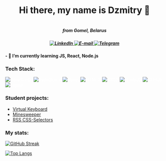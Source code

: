 <h1 align="center">Hi there, my name is Dzmitry  👋<h1>
<h5 align="center"> from Gomel, Belarus <h5>
<div align="center">
    <a href="https://linkedin.com/in/dzmitry-maltsau-58079a251"
        target="_blank">
        <img src="https://img.shields.io/badge/-linkedIn%20-blue" alt="LinkedIn"></img>
    </a>
    <a href="mailto:emeraldwhistler.dm@gmail.com"
        target="_blank">
        <img src="https://img.shields.io/badge/-e--mail%20-red" alt="E-mail"></img>
    </a>
    <a href="https://t.me/zmitserM"
        target="_blank">
        <img src="https://img.shields.io/badge/-telegram%20-blue" alt="Telegram"></img>
    </a>
</div>
<h4>- 🌱 I’m currently learning JS, React, Node.js</h4>
<h3> Tech Stack: </h3>

<div display="flex" style="color:white">

![JavaScript](https://img.shields.io/badge/javascript-%23323330.svg?style=for-the-badge&logo=javascript&logoColor=%23F7DF1E)
![TypeScript](https://img.shields.io/badge/typescript-%23007ACC.svg?style=for-the-badge&logo=typescript&logoColor=white)
![React](https://img.shields.io/badge/react-%2320232a.svg?style=for-the-badge&logo=react&logoColor=%2361DAFB)
![HTML5](https://img.shields.io/badge/html5-%23E34F26.svg?style=for-the-badge&logo=html5&logoColor=white)
![CSS3](https://img.shields.io/badge/css3-%231572B6.svg?style=for-the-badge&logo=css3&logoColor=white)
![NodeJS](https://img.shields.io/badge/node.js-6DA55F?style=for-the-badge&logo=node.js&logoColor=white)
![GitHub](https://img.shields.io/badge/github-%23121011.svg?style=for-the-badge&logo=github&logoColor=white)
![Figma](https://img.shields.io/badge/figma-%23F24E1E.svg?style=for-the-badge&logo=figma&logoColor=white)

</div>

<h3>Student projects:</h3>

- [Virtual Keyboard](https://maltsau.github.io/virtual-keyboard/)
- [Minesweeper](https://rolling-scopes-school.github.io/maltsau-JSFE2023Q1/minesweeper/)
- [RSS CSS-Selectors](https://rolling-scopes-school.github.io/maltsau-JSFE2023Q1/RSSchool-CSS-selectors/dist/)

<h3>My stats:</h3>

<div display="flex">
<div style="width:300px">

<!-- [![Anurag's GitHub stats](https://github-readme-stats.vercel.app/api?username=Maltsau)](https://github.com/anuraghazra/github-readme-stats) -->

[![GitHub Streak](https://github-readme-streak-stats.herokuapp.com/?user=Maltsau)](https://git.io/streak-stats)

</div>
<div>

[![Top Langs](https://github-readme-stats.vercel.app/api/top-langs/?username=Maltsau&layout=compact)](https://github.com/anuraghazra/github-readme-stats)

</div>
</div>
